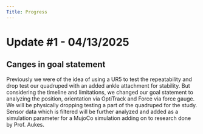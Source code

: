 ```yaml
---
Title: Progress
---
```


# Update #1 - 04/13/2025

## Canges in goal statement

Previously we were of the idea of using a UR5 to test the repeatability and drop test our quadruped with an added ankle attachment for stability. But considering the timeline and limitations, we changed our goal statement to analyzing the position, orientation via OptiTrack and Force via force gauge. We will be physically dropping testing a part of the quadruped for the study. Sensor data which is filtered will be further analyzed and added as a simulation parameter for a MujoCo simulation adding on to research done by Prof. Aukes. 
